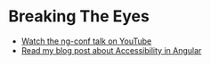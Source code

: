# Breaking The Eyes

* [Watch the ng-conf talk on YouTube](https://www.youtube.com/watch?v=MMxJe4W1P4A)
* [Read my blog post about Accessibility in Angular](https://medium.com/@urish/angular-and-accessibility-8ae1f601803a)
